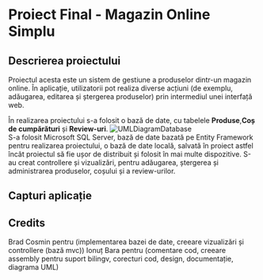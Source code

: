 # Proiect Final - Magazin Online Simplu
## Descrierea proiectului
Proiectul acesta este un sistem de gestiune a produselor dintr-un magazin online. În aplicație, utilizatorii pot realiza diverse acțiuni (de exemplu, adăugarea, editarea și ștergerea produselor) prin intermediul unei interfață web.

În realizarea proiectului s-a folosit o bază de date, cu tabelele __Produse__,__Coș de cumpărături__ și __Review-uri__.
![UMLDiagramDatabase](https://user-images.githubusercontent.com/76656855/213538735-cc4bd2ad-16bf-4674-949a-66b7ad21a46c.png)  
S-a folosit Microsoft SQL Server, bază de date bazată pe Entity Framework pentru realizarea proiectului, o bază de date locală, salvată în proiect astfel încât proiectul să fie ușor de distribuit și folosit în mai multe dispozitive.
S-au creat controllere și vizualizări, pentru adăugarea, ștergerea și administrarea produselor, coșului și a review-urilor.


## Capturi aplicație












## Credits
Brad Cosmin pentru (implementarea bazei de date, creeare vizualizări și controllere (bază mvc))
Ionuț Bara pentru (comentare cod, creeare assembly pentru suport bilingv, corecturi cod, design, documentație, diagrama UML)
